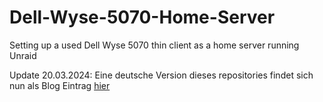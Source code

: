 # Dell-Wyse-5070-Home-Server
Setting up a used Dell Wyse 5070 thin client as a home server running Unraid

Update 20.03.2024: Eine deutsche Version dieses repositories findet sich nun als Blog Eintrag [hier]([https://unraid.net/uncast](https://pflavio.github.io/posts/Unraid-auf-einem-Dell-Wyse-5070/)https://pflavio.github.io/posts/Unraid-auf-einem-Dell-Wyse-5070/)
